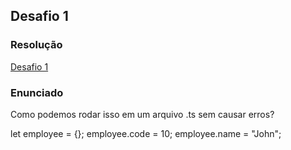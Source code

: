## Desafio 1

### Resolução

[Desafio 1](/src/desafio1.ts)
<br>

### Enunciado

Como podemos rodar isso em um arquivo .ts sem causar erros?

let employee = {};
employee.code = 10;
employee.name = "John";
